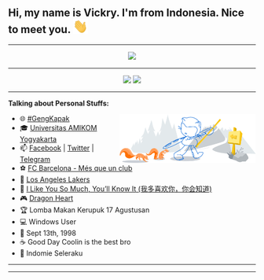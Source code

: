 <!-- Your title -->
## Hi, my name is Vickry. I'm from Indonesia. Nice to meet you. <img src="https://raw.githubusercontent.com/AnggaR96s/AnggaR96s/master/assets/Hi.gif" width="30px">

---
<p align="center">
  <img src="https://media.giphy.com/media/WOwiryOPA0G6jhKqB0/source.gif" width="30%"><br>
</p>

---
<p align="center">
<a href="https://github.com/elizabethangelalorenza"> <img src="https://img.shields.io/badge/-Github-000?style=flat&logo=Github&logoColor=white" /></a>
<a href="mailto:destiny88end@gmail.com"> <img src="https://img.shields.io/badge/-Gmail-c14438?style=flat&logo=Gmail&logoColor=white" /></a>

---
<!-- Talking about you -->
**Talking about Personal Stuffs:**

<!-- Any image aligned to the right. Beware the width -->
<img width="55%" align="right" alt="Github" src="https://raw.githubusercontent.com/AnggaR96s/AnggaR96s/master/assets/git-header.svg" />

- 🌐 [#GengKapak](https://github.com/GengKapak)
- 🎓 [Universitas AMIKOM Yogyakarta](https://home.amikom.ac.id/)
- 📫 [Facebook](https://www.facebook.com/Vickry.ID/) | [Twitter](https://twitter.com/Vickry666) | [Telegram](https://t.me/elizabethangelalorenza)
- ⚽️ [FC Barcelona - Més que un club](https://www.fcbarcelona.com/)
- 🏀 [Los Angeles Lakers](https://www.nba.com/lakers/)
- 🎼 [I Like You So Much, You’ll Know It (我多喜欢你，你会知道)](https://youtu.be/bS9eXS6VucU)
- 🎮 [Dragon Heart](http://do-heart.com/)
- 🏆 Lomba Makan Kerupuk 17 Agustusan
- 💻 Windows User
- 🎉 Sept 13th, 1998 
- ☕ Good Day Coolin is the best bro 
- 🍜 Indomie Seleraku
---

<!-- This readme was created by Angga - https://github.com/AnggaR96s -->

---